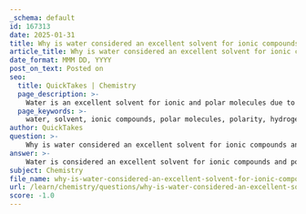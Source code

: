 ```yaml
---
_schema: default
id: 167313
date: 2025-01-31
title: Why is water considered an excellent solvent for ionic compounds and polar molecules?
article_title: Why is water considered an excellent solvent for ionic compounds and polar molecules?
date_format: MMM DD, YYYY
post_on_text: Posted on
seo:
  title: QuickTakes | Chemistry
  page_description: >-
    Water is an excellent solvent for ionic and polar molecules due to its polarity, hydrogen bonding capabilities, and solvation process, making it vital for biological and chemical functions.
  page_keywords: >-
    water, solvent, ionic compounds, polar molecules, polarity, hydrogen bonding, solvation, hydrophilic, hydrophobic, NaCl, biological processes, chemical processes
author: QuickTakes
question: >-
    Why is water considered an excellent solvent for ionic compounds and polar molecules?
answer: >-
    Water is considered an excellent solvent for ionic compounds and polar molecules primarily due to its unique molecular structure and properties, particularly its polarity and ability to form hydrogen bonds.\n\n### 1. Polarity of Water\nWater (H₂O) is a polar molecule, meaning it has a partial negative charge on the oxygen atom and partial positive charges on the hydrogen atoms. This polarity allows water molecules to interact effectively with other polar substances and ions. When ionic compounds, such as sodium chloride (NaCl), are introduced to water, the positive sodium ions (Na⁺) are attracted to the partial negative charge of the oxygen atoms, while the negative chloride ions (Cl⁻) are attracted to the partial positive charges of the hydrogen atoms. This interaction helps to separate the ions from each other, facilitating their dissolution in water.\n\n### 2. Hydrogen Bonding\nThe ability of water to form hydrogen bonds is another critical factor in its solvent properties. Hydrogen bonds occur between the partially positive hydrogen atoms of one water molecule and the partially negative oxygen atoms of another. This bonding creates a network of interactions that stabilizes the dissolved ions and polar molecules, allowing them to remain dispersed in the solution. The hydrogen bonding also contributes to water's high surface tension and specific heat capacity, which are important in various biological and chemical processes.\n\n### 3. Solvation Process\nWhen an ionic compound dissolves in water, the process is known as solvation. Water molecules surround the individual ions, effectively isolating them from one another. This solvation process is crucial for the dissolution of many substances, as it allows for the transport of ions and molecules in biological systems, facilitating reactions and processes essential for life.\n\n### 4. Hydrophilic vs. Hydrophobic\nWater's solvent capabilities are further illustrated by the distinction between hydrophilic and hydrophobic substances. Hydrophilic substances, which include ionic compounds and polar molecules, dissolve well in water due to their ability to interact favorably with water molecules. In contrast, hydrophobic substances, such as nonpolar molecules, do not dissolve in water because they lack the necessary charge interactions and tend to aggregate away from water.\n\n### Conclusion\nIn summary, water's excellent solvent properties for ionic compounds and polar molecules stem from its polarity, ability to form hydrogen bonds, and the solvation process that stabilizes dissolved ions and molecules. These characteristics make water a vital solvent in biological and chemical processes, underscoring its importance in sustaining life.
subject: Chemistry
file_name: why-is-water-considered-an-excellent-solvent-for-ionic-compounds-and-polar-molecules.md
url: /learn/chemistry/questions/why-is-water-considered-an-excellent-solvent-for-ionic-compounds-and-polar-molecules
score: -1.0
---
```


&nbsp;